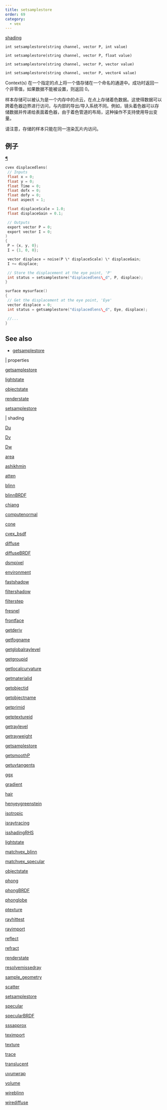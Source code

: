 ```yaml
---
title: setsamplestore
order: 69
category:
  - vex
---
```


[shading](../contexts/shading.html)

`int setsamplestore(string channel, vector P, int value)`

`int setsamplestore(string channel, vector P, float value)`

`int setsamplestore(string channel, vector P, vector value)`

`int setsamplestore(string channel, vector P, vector4 value)`

Context(s) 在一个指定的点上将一个值存储在一个命名的通道中。成功时返回一个非零值，如果数据不能被设置，则返回 0。

样本存储可以被认为是一个内存中的点云，在点上存储着色数据。这使得数据可以跨着色器边界进行访问，与内部的导出/导入系统不同。例如，镜头着色器可以存储数据并传递给表面着色器，由于着色管道的布局，这种操作不支持使用导出变量。

请注意，存储的样本只能在同一渲染瓦片内访问。

## 例子

[¶](#example)

```c
cvex displacedlens(
 // Inputs
 float x = 0;
 float y = 0;
 float Time = 0;
 float dofx = 0;
 float dofy = 0;
 float aspect = 1;

 float displaceScale = 1.0;
 float displaceGain = 0.1;

 // Outputs
 export vector P = 0;
 export vector I = 0;
)
{
 P = {x, y, 0};
 I = {1, 0, 0};

 vector displace = noise(P \* displaceScale) \* displaceGain;
 I += displace;

 // Store the displacement at the eye point, 'P'
 int status = setsamplestore("displacedlens\_d", P, displace);
}

surface mysurface()
{
 // Get the displacement at the eye point, 'Eye'
 vector displace = 0;
 int status = getsamplestore("displacedlens\_d", Eye, displace);

 //...
}

```

## See also

- [getsamplestore](getsamplestore.html)

|
properties

[getsamplestore](getsamplestore.html)

[lightstate](lightstate.html)

[objectstate](objectstate.html)

[renderstate](renderstate.html)

[setsamplestore](setsamplestore.html)

|
shading

[Du](Du.html)

[Dv](Dv.html)

[Dw](Dw.html)

[area](area.html)

[ashikhmin](ashikhmin.html)

[atten](atten.html)

[blinn](blinn.html)

[blinnBRDF](blinnBRDF.html)

[chiang](chiang.html)

[computenormal](computenormal.html)

[cone](cone.html)

[cvex_bsdf](cvex_bsdf.html)

[diffuse](diffuse.html)

[diffuseBRDF](diffuseBRDF.html)

[dsmpixel](dsmpixel.html)

[environment](environment.html)

[fastshadow](fastshadow.html)

[filtershadow](filtershadow.html)

[filterstep](filterstep.html)

[fresnel](fresnel.html)

[frontface](frontface.html)

[getderiv](getderiv.html)

[getfogname](getfogname.html)

[getglobalraylevel](getglobalraylevel.html)

[getgroupid](getgroupid.html)

[getlocalcurvature](getlocalcurvature.html)

[getmaterialid](getmaterialid.html)

[getobjectid](getobjectid.html)

[getobjectname](getobjectname.html)

[getprimid](getprimid.html)

[getptextureid](getptextureid.html)

[getraylevel](getraylevel.html)

[getrayweight](getrayweight.html)

[getsamplestore](getsamplestore.html)

[getsmoothP](getsmoothP.html)

[getuvtangents](getuvtangents.html)

[ggx](ggx.html)

[gradient](gradient.html)

[hair](hair.html)

[henyeygreenstein](henyeygreenstein.html)

[isotropic](isotropic.html)

[israytracing](israytracing.html)

[isshadingRHS](isshadingRHS.html)

[lightstate](lightstate.html)

[matchvex_blinn](matchvex_blinn.html)

[matchvex_specular](matchvex_specular.html)

[objectstate](objectstate.html)

[phong](phong.html)

[phongBRDF](phongBRDF.html)

[phonglobe](phonglobe.html)

[ptexture](ptexture.html)

[rayhittest](rayhittest.html)

[rayimport](rayimport.html)

[reflect](reflect.html)

[refract](refract.html)

[renderstate](renderstate.html)

[resolvemissedray](resolvemissedray.html)

[sample_geometry](sample_geometry.html)

[scatter](scatter.html)

[setsamplestore](setsamplestore.html)

[specular](specular.html)

[specularBRDF](specularBRDF.html)

[sssapprox](sssapprox.html)

[teximport](teximport.html)

[texture](texture.html)

[trace](trace.html)

[translucent](translucent.html)

[uvunwrap](uvunwrap.html)

[volume](volume.html)

[wireblinn](wireblinn.html)

[wirediffuse](wirediffuse.html)

